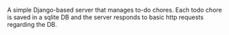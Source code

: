 A simple Django-based server that manages to-do chores. Each todo chore is saved in a sqlite DB and the server responds to basic http requests regarding the DB.
